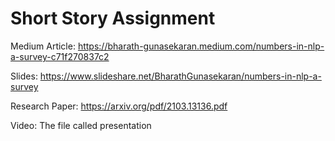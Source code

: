 # Short Story Assignment
Medium Article: https://bharath-gunasekaran.medium.com/numbers-in-nlp-a-survey-c71f270837c2

Slides: https://www.slideshare.net/BharathGunasekaran/numbers-in-nlp-a-survey

Research Paper: https://arxiv.org/pdf/2103.13136.pdf

Video: The file called presentation

